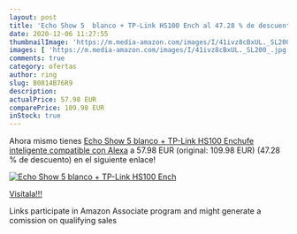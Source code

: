```yaml
---
layout: post
title: 'Echo Show 5  blanco + TP-Link HS100 Ench al 47.28 % de descuento'
date: 2020-12-06 11:27:55
thumbnailImage: 'https://m.media-amazon.com/images/I/41ivz8cBxUL._SL200_.jpg'
images: [ 'https://m.media-amazon.com/images/I/41ivz8cBxUL._SL200_.jpg' ]
comments: true
category: ofertas
author: ring
slug: B0814B76R9
description:
actualPrice: 57.98 EUR
comparePrice: 109.98 EUR
inStock: true
---
```


Ahora mismo tienes [Echo Show 5  blanco + TP-Link HS100 Enchufe inteligente  compatible con Alexa](https://www.amazon.es/dp/B0814B76R9/?tag=tolees-21) a 57.98 EUR (original: 109.98 EUR) (47.28 %  de descuento) en el siguiente enlace!

[![Echo Show 5  blanco + TP-Link HS100 Ench](https://m.media-amazon.com/images/I/41ivz8cBxUL._SL200_.jpg)](https://www.amazon.es/dp/B0814B76R9/?tag=tolees-21)

[Visítala!!!](https://www.amazon.es/dp/B0814B76R9/?tag=tolees-21)

Links participate in Amazon Associate program and might generate a comission on qualifying sales
